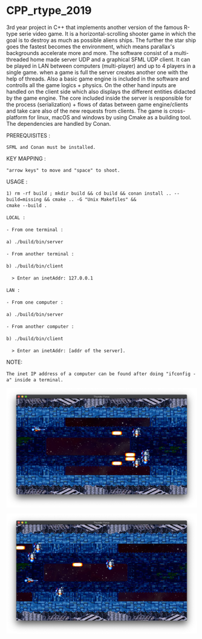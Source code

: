 # CPP_rtype_2019
3rd year project in C++ that implements another version of the famous R-type serie video game. It is a horizontal-scrolling shooter game in which the goal is to destroy as much as possible aliens ships. The further the star ship goes the fastest becomes the environment, which means parallax's backgrounds accelerate more and more.
The software consist of a multi-threaded home made server UDP and a graphical SFML UDP client. It can be played in LAN between computers (multi-player) and up to 4 players in a single game. when a game is full the server creates another one with the help of threads.
Also a basic game engine is included in the software and controlls all the game logics + physics. On the other hand inputs are handled on the client side which also displays the different entities didacted by the game engine.
The core included inside the server is responsible for the process (serialization) + flows of datas between game engine/clients and take care also of the new requests from clients.
The game is cross-platform for linux, macOS and windows by using Cmake as a building tool. The dependencies are handled by Conan.

PREREQUISITES :

    SFML and Conan must be installed.

KEY MAPPING :

    "arrow keys" to move and "space" to shoot.

USAGE :

    1) rm -rf build ; mkdir build && cd build && conan install .. --build=missing && cmake .. -G "Unix Makefiles" && 
    cmake --build .

    LOCAL :

    - From one terminal :

    a) ./build/bin/server

    - From another terminal :

    b) ./build/bin/client

      > Enter an inetAddr: 127.0.0.1

    LAN :

    - From one computer :

    a) ./build/bin/server

    - From another computer :

    b) ./build/bin/client

      > Enter an inetAddr: [addr of the server].
  
  
NOTE:

    The inet IP address of a computer can be found after doing "ifconfig -a" inside a terminal.


![Image description](/pic/ill1.png)

![Image description](/pic/ill2.png)
